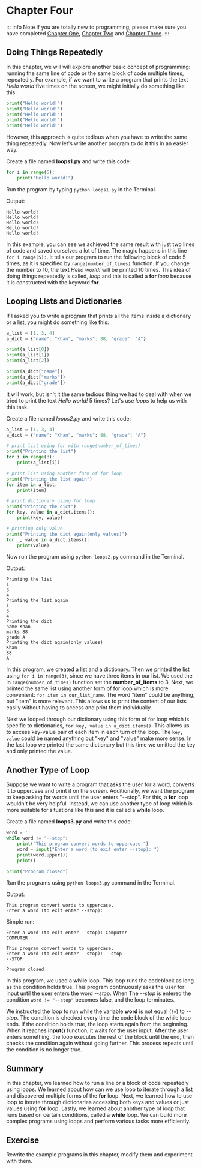 # Chapter Four
::: info Note
If you are totally new to programming, please make sure you have completed [Chapter One](/python-crash-course/), [Chapter Two](/python-crash-course/variables) and [Chapter Three](/python-crash-course/conditions).
:::
## Doing Things Repeatedly

In this chapter, we will will explore another basic concept of programming: running the same line of code or the same block of code multiple times, repeatedly. For example, if we want to write a program that prints the text _Hello world_ five times on the screen, we might initially do something like this:

```python
print("Hello world!")
print("Hello world!")
print("Hello world!")
print("Hello world!")
print("Hello world!")
```

However, this approach is quite tedious when you have to write the same thing repeatedly. Now let's write another program to do it this in an easier way.

Create a file named **loops1.py** and write this code:

```python
for i in range(5):
    print("Hello world!")
```

Run the program by typing `python loops1.py` in the Terminal.

Output:

```terminal
Hello world!
Hello world!
Hello world!
Hello world!
Hello world!
```

In this example, you can see we achieved the same result with just two lines of code and saved ourselves a lot of time. The magic happens in this line `for i range(5):`. It tells our program to run the following block of code 5 times, as it is specified by `range(number_of_times)` function. If you change the number to 10, the text _Hello world!_ will be printed 10 times. This idea of doing things repeatedly is called, _loop_ and this is called a **for** _loop_ because it is constructed with the keyword **for**.

## Looping Lists and Dictionaries

If I asked you to write a program that prints all the items inside a dictionary or a list, you might do something like this:

```python
a_list = [1, 3, 4]
a_dict = {"name": "Khan", "marks": 88, "grade": "A"}

print(a_list[0])
print(a_list[1])
print(a_list[2])

print(a_dict["name"])
print(a_dict["marks"])
print(a_dict["grade"])
```

It will work, but isn't it the same tedious thing we had to deal with when we tried to print the text _Hello world!_ 5 times? Let's use _loops_ to help us with this task.

Create a file named _loops2.py_ and write this code:

```python
a_list = [1, 3, 4]
a_dict = {"name": "Khan", "marks": 88, "grade": "A"}

# print list using for with range(number_of_times)
print("Printing the list")
for i in range(3):
    print(a_list[i])

# print list using another form of for loop
print("Printing the list again")
for item in a_list:
    print(item)

# print dictionary using for loop
print("Printing the dict")
for key, value in a_dict.items():
    print(key, value)

# printing only value
print("Printing the dict again(only values)")
for _, value in a_dict.items():
    print(value)
```

Now run the program using `python loops2.py` command in the Terminal.

Output:

```terminal
Printing the list
1
3
4
Printing the list again
1
3
4
Printing the dict
name Khan
marks 88
grade A
Printing the dict again(only values)
Khan
88
A
```

In this program, we created a list and a dictionary. Then we printed the list using `for i in range(3)`, since we have three items in our list. We used the in `range(number_of_times)` function set the **number_of_items** to 3. Next, we printed the same list using another form of for loop which is more convenient: `for item in our_list_name`. The word "item" could be anything, but "item" is more relevant. This allows us to print the content of our lists easily without having to access and print them individually.

Next we looped through our dictionary using this form of for loop which is specific to dictionaries, `for key, value in a_dict.items()`. This allows us to access key-value pair of each item in each turn of the loop. The `key, value` could be named anything but "key" and "value" make more sense. In the last loop we printed the same dictionary but this time we omitted the key and only printed the value.

## Another Type of Loop

Suppose we want to write a program that asks the user for a word, converts it to uppercase and print it on the screen. Additionally, we want the program to keep asking for words until the user enters "\-\-stop". For this, a **for** loop wouldn't be very helpful. Instead, we can use another type of loop which is more suitable for situations like this and it is called a **while** loop.

Create a file named **loops3.py** and write this code:

```python
word = ''
while word != "--stop":
    print("This program convert words to uppercase.")
    word = input("Enter a word (to exit enter --stop): ")
    print(word.upper())
    print()

print("Program closed")
```

Run the programs using `python loops3.py` command in the Terminal.

Output:

```terminal
This program convert words to uppercase.
Enter a word (to exit enter --stop):
```

Simple run:

```terminal
Enter a word (to exit enter --stop): Computer
COMPUTER

This program convert words to uppercase.
Enter a word (to exit enter --stop): --stop
--STOP

Program closed
```

In this program, we used a **while** loop. This loop runs the codeblock as long as the condition holds true. This program continuously asks the user for input until the user enters the word _--stop_. When The _--stop_ is entered the condition `word != "--stop"` becomes false, and the loop terminates. 

We instructed the loop to run while the variable **word** is not equal (`!=`) to *--stop*. The condition is checked every time the code block of the while loop ends. If the condition holds true, the loop starts again from the beginning. When it reaches **input()** function, it waits for the user input. After the user enters something, the loop executes the rest of the block until the end, then checks the condition again without going further. This process repeats until the condition is no longer true.


## Summary
In this chapter, we learned how to run a line or a block of code repeatedly using loops. We learned about how can we use loop to iterate through a list and discovered multiple forms of the **for** loop. Next, we learned how to use loop to iterate through dictionaries accessing both keys and values or just values using **for** loop. Lastly, we learned about another type of loop that runs based on certain conditions, called a **while** loop. We can build more complex programs using loops and perform various tasks more efficiently.

## Exercise
Rewrite the example programs in this chapter, modify them and experiment with them.